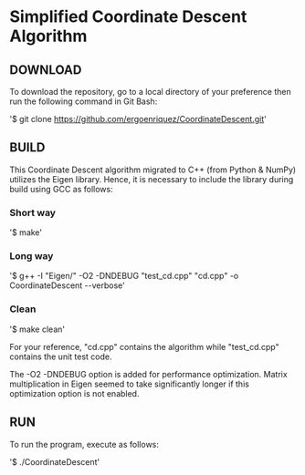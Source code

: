 # Simplified Coordinate Descent Algorithm

## DOWNLOAD

To download the repository, go to a local directory of your preference then run the following command in Git Bash:

'$ git clone https://github.com/ergoenriquez/CoordinateDescent.git'

## BUILD

This Coordinate Descent algorithm migrated to C++ (from Python & NumPy) utilizes the Eigen library. 
Hence, it is necessary to include the library during build using GCC as follows:

### Short way
'$ make'

### Long way
'$ g++ -I "Eigen/" -O2 -DNDEBUG "test_cd.cpp" "cd.cpp" -o CoordinateDescent --verbose'

### Clean
'$ make clean'

For your reference, "cd.cpp" contains the algorithm while "test_cd.cpp" contains the unit test code.

The -O2 -DNDEBUG option is added for performance optimization.
Matrix multiplication in Eigen seemed to take significantly longer if this optimization option is not enabled.

## RUN

To run the program, execute as follows:

'$ ./CoordinateDescent'
